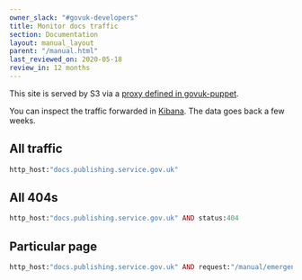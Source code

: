 ```yaml
---
owner_slack: "#govuk-developers"
title: Monitor docs traffic
section: Documentation
layout: manual_layout
parent: "/manual.html"
last_reviewed_on: 2020-05-18
review_in: 12 months
---
```


This site is served by S3 via a [proxy defined in govuk-puppet][proxy].

You can inspect the traffic forwarded in [Kibana][kibana]. The data goes back a few weeks.

## All traffic

```rb
http_host:"docs.publishing.service.gov.uk"
```

## All 404s

```rb
http_host:"docs.publishing.service.gov.uk" AND status:404
```

## Particular page

```rb
http_host:"docs.publishing.service.gov.uk" AND request:"/manual/emergency-publishing.html"
```

[proxy]: https://github.com/alphagov/govuk-puppet/blob/d9f32be24890a47e0ed7368efccec7fb70ecab50/modules/govuk/manifests/node/s_backend_lb.pp#L132-L139
[kibana]: /manual/logit.html
